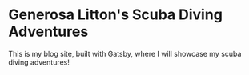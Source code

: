 # Generosa Litton's Scuba Diving Adventures

This is my blog site, built with Gatsby, where I will showcase my scuba diving adventures!
